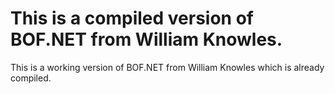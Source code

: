 # This is a compiled version of BOF.NET from William Knowles.
This is a working version of BOF.NET from William Knowles which is already compiled.
